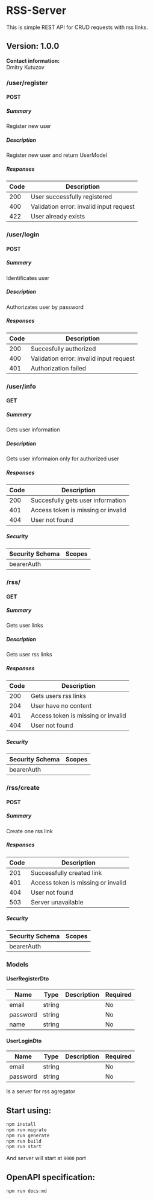 # RSS-Server
This is simple REST API for CRUD requests with rss links.

## Version: 1.0.0

**Contact information:**  
Dmitry Kutuzov  

### /user/register

#### POST
##### Summary

Register new user

##### Description

Register new user and return UserModel

##### Responses

| Code | Description |
| ---- | ----------- |
| 200 | User successfully registered |
| 400 | Validation error: invalid input request |
| 422 | User already exists |

### /user/login

#### POST
##### Summary

Identificates user

##### Description

Authorizates user by password

##### Responses

| Code | Description |
| ---- | ----------- |
| 200 | Succesfully authorized |
| 400 | Validation error: invalid input request |
| 401 | Authorization failed |

### /user/info

#### GET
##### Summary

Gets user information

##### Description

Gets user informaion only for authorized user

##### Responses

| Code | Description |
| ---- | ----------- |
| 200 | Succesfully gets user information |
| 401 | Access token is missing or invalid |
| 404 | User not found |

##### Security

| Security Schema | Scopes |
| --- | --- |
| bearerAuth | |

### /rss/

#### GET
##### Summary

Gets user links

##### Description

Gets user rss links

##### Responses

| Code | Description |
| ---- | ----------- |
| 200 | Gets users rss links |
| 204 | User have no content |
| 401 | Access token is missing or invalid |
| 404 | User not found |

##### Security

| Security Schema | Scopes |
| --- | --- |
| bearerAuth | |

### /rss/create

#### POST
##### Summary

Create one rss link

##### Responses

| Code | Description |
| ---- | ----------- |
| 201 | Successfully created link |
| 401 | Access token is missing or invalid |
| 404 | User not found |
| 503 | Server unavailable |

##### Security

| Security Schema | Scopes |
| --- | --- |
| bearerAuth | |

### Models

#### UserRegisterDto

| Name | Type | Description | Required |
| ---- | ---- | ----------- | -------- |
| email | string |  | No |
| password | string |  | No |
| name | string |  | No |

#### UserLoginDto

| Name | Type | Description | Required |
| ---- | ---- | ----------- | -------- |
| email | string |  | No |
| password | string |  | No |
Is a server for rss agregator

## Start using:
```bash
npm install
npm run migrate
npm run generate
npm run build
npm run start
```
And server will start at `8000` port

## OpenAPI specification:
```bash
npm run docs:md
```
